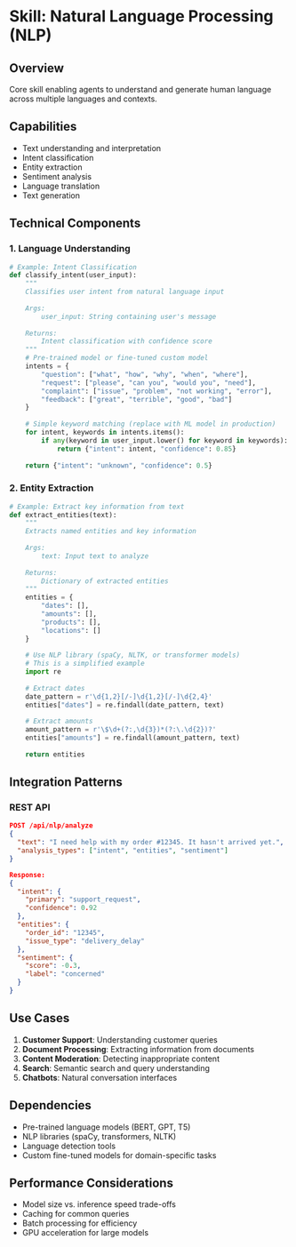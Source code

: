 # Skill: Natural Language Processing (NLP)

## Overview
Core skill enabling agents to understand and generate human language across multiple languages and contexts.

## Capabilities
- Text understanding and interpretation
- Intent classification
- Entity extraction
- Sentiment analysis
- Language translation
- Text generation

## Technical Components

### 1. Language Understanding
```python
# Example: Intent Classification
def classify_intent(user_input):
    """
    Classifies user intent from natural language input
    
    Args:
        user_input: String containing user's message
        
    Returns:
        Intent classification with confidence score
    """
    # Pre-trained model or fine-tuned custom model
    intents = {
        "question": ["what", "how", "why", "when", "where"],
        "request": ["please", "can you", "would you", "need"],
        "complaint": ["issue", "problem", "not working", "error"],
        "feedback": ["great", "terrible", "good", "bad"]
    }
    
    # Simple keyword matching (replace with ML model in production)
    for intent, keywords in intents.items():
        if any(keyword in user_input.lower() for keyword in keywords):
            return {"intent": intent, "confidence": 0.85}
    
    return {"intent": "unknown", "confidence": 0.5}
```

### 2. Entity Extraction
```python
# Example: Extract key information from text
def extract_entities(text):
    """
    Extracts named entities and key information
    
    Args:
        text: Input text to analyze
        
    Returns:
        Dictionary of extracted entities
    """
    entities = {
        "dates": [],
        "amounts": [],
        "products": [],
        "locations": []
    }
    
    # Use NLP library (spaCy, NLTK, or transformer models)
    # This is a simplified example
    import re
    
    # Extract dates
    date_pattern = r'\d{1,2}[/-]\d{1,2}[/-]\d{2,4}'
    entities["dates"] = re.findall(date_pattern, text)
    
    # Extract amounts
    amount_pattern = r'\$\d+(?:,\d{3})*(?:\.\d{2})?'
    entities["amounts"] = re.findall(amount_pattern, text)
    
    return entities
```

## Integration Patterns

### REST API
```json
POST /api/nlp/analyze
{
  "text": "I need help with my order #12345. It hasn't arrived yet.",
  "analysis_types": ["intent", "entities", "sentiment"]
}

Response:
{
  "intent": {
    "primary": "support_request",
    "confidence": 0.92
  },
  "entities": {
    "order_id": "12345",
    "issue_type": "delivery_delay"
  },
  "sentiment": {
    "score": -0.3,
    "label": "concerned"
  }
}
```

## Use Cases
1. **Customer Support**: Understanding customer queries
2. **Document Processing**: Extracting information from documents
3. **Content Moderation**: Detecting inappropriate content
4. **Search**: Semantic search and query understanding
5. **Chatbots**: Natural conversation interfaces

## Dependencies
- Pre-trained language models (BERT, GPT, T5)
- NLP libraries (spaCy, transformers, NLTK)
- Language detection tools
- Custom fine-tuned models for domain-specific tasks

## Performance Considerations
- Model size vs. inference speed trade-offs
- Caching for common queries
- Batch processing for efficiency
- GPU acceleration for large models
